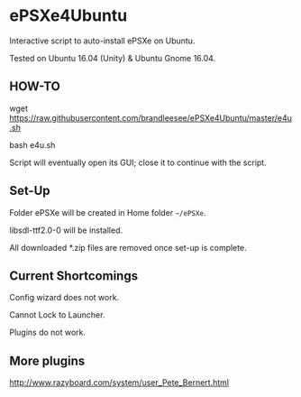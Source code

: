 # ePSXe4Ubuntu

Interactive script to auto-install ePSXe on Ubuntu.

Tested on Ubuntu 16.04 (Unity) & Ubuntu Gnome 16.04.

## HOW-TO

wget https://raw.githubusercontent.com/brandleesee/ePSXe4Ubuntu/master/e4u.sh

bash e4u.sh

Script will eventually open its GUI; close it to continue with the script. 

## Set-Up

Folder ePSXe will be created in Home folder <code>~/ePSXe</code>.

libsdl-ttf2.0-0 will be installed.

All downloaded *.zip files are removed once set-up is complete.

## Current Shortcomings

Config wizard does not work.

Cannot Lock to Launcher.

Plugins do not work.

## More plugins

http://www.razyboard.com/system/user_Pete_Bernert.html
